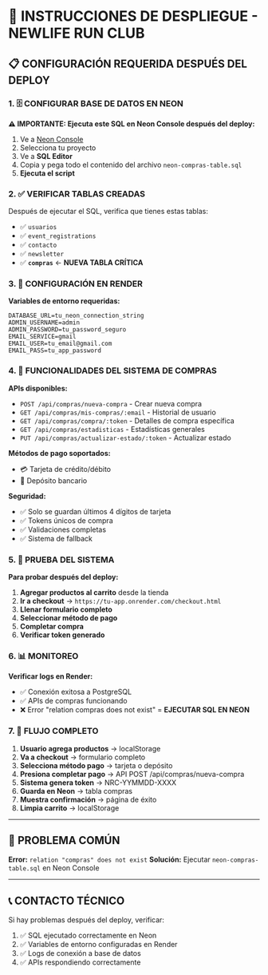 # 🚀 INSTRUCCIONES DE DESPLIEGUE - NEWLIFE RUN CLUB

## 📋 CONFIGURACIÓN REQUERIDA DESPUÉS DEL DEPLOY

### 1. 🗄️ CONFIGURAR BASE DE DATOS EN NEON

**⚠️ IMPORTANTE: Ejecuta este SQL en Neon Console después del deploy:**

1. Ve a [Neon Console](https://console.neon.tech)
2. Selecciona tu proyecto
3. Ve a **SQL Editor**
4. Copia y pega todo el contenido del archivo `neon-compras-table.sql`
5. **Ejecuta el script**

### 2. ✅ VERIFICAR TABLAS CREADAS

Después de ejecutar el SQL, verifica que tienes estas tablas:

- ✅ `usuarios`
- ✅ `event_registrations`
- ✅ `contacto`
- ✅ `newsletter`
- ✅ **`compras`** ← **NUEVA TABLA CRÍTICA**

### 3. 🔧 CONFIGURACIÓN EN RENDER

**Variables de entorno requeridas:**

```
DATABASE_URL=tu_neon_connection_string
ADMIN_USERNAME=admin
ADMIN_PASSWORD=tu_password_seguro
EMAIL_SERVICE=gmail
EMAIL_USER=tu_email@gmail.com
EMAIL_PASS=tu_app_password
```

### 4. 🛒 FUNCIONALIDADES DEL SISTEMA DE COMPRAS

**APIs disponibles:**

- `POST /api/compras/nueva-compra` - Crear nueva compra
- `GET /api/compras/mis-compras/:email` - Historial de usuario
- `GET /api/compras/compra/:token` - Detalles de compra específica
- `GET /api/compras/estadisticas` - Estadísticas generales
- `PUT /api/compras/actualizar-estado/:token` - Actualizar estado

**Métodos de pago soportados:**

- 💳 Tarjeta de crédito/débito
- 🏦 Depósito bancario

**Seguridad:**

- ✅ Solo se guardan últimos 4 dígitos de tarjeta
- ✅ Tokens únicos de compra
- ✅ Validaciones completas
- ✅ Sistema de fallback

### 5. 🧪 PRUEBA DEL SISTEMA

**Para probar después del deploy:**

1. **Agregar productos al carrito** desde la tienda
2. **Ir a checkout** → `https://tu-app.onrender.com/checkout.html`
3. **Llenar formulario completo**
4. **Seleccionar método de pago**
5. **Completar compra**
6. **Verificar token generado**

### 6. 📊 MONITOREO

**Verificar logs en Render:**

- ✅ Conexión exitosa a PostgreSQL
- ✅ APIs de compras funcionando
- ❌ Error "relation compras does not exist" = **EJECUTAR SQL EN NEON**

### 7. 🔄 FLUJO COMPLETO

1. **Usuario agrega productos** → localStorage
2. **Va a checkout** → formulario completo
3. **Selecciona método pago** → tarjeta o depósito
4. **Presiona completar pago** → API POST /api/compras/nueva-compra
5. **Sistema genera token** → NRC-YYMMDD-XXXX
6. **Guarda en Neon** → tabla compras
7. **Muestra confirmación** → página de éxito
8. **Limpia carrito** → localStorage

---

## 🚨 PROBLEMA COMÚN

**Error:** `relation "compras" does not exist`
**Solución:** Ejecutar `neon-compras-table.sql` en Neon Console

---

## 📞 CONTACTO TÉCNICO

Si hay problemas después del deploy, verificar:

1. ✅ SQL ejecutado correctamente en Neon
2. ✅ Variables de entorno configuradas en Render
3. ✅ Logs de conexión a base de datos
4. ✅ APIs respondiendo correctamente
